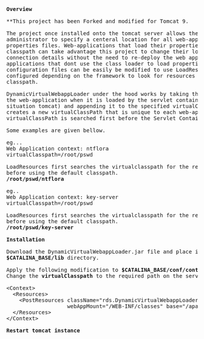 <pre>
<b>Overview</b>

**This project has been Forked and modified for Tomcat 9.

The project once installed onto the tomcat server allows the tomcat
administrator to specify a centeral location for all web-applications
properties files. Web-applications that load their properties using the
classpath can take advantage this project to change their logging/database
connection details without the need to re-deploy the web application. Web-
applications that dont use the class loader to load properties files and or
configuration files can be easily be modified to use LoadResources or
configured depending on the framework to look for resources on the default
classpath.

DynamicVirtualWebappLoader under the hood works by taking the context-path of
the web-application when it is loaded by the servlet container (in this
situation tomcat) and appending it to the specified virtualClasspath. This
creates a new virtualClassPath that is unique to each web-application. The new
virtualClassPath is searched first before the Servlet Container classpath.

Some examples are given bellow.

eg... 
Web Application context: ntflora
virtualClasspath=/root/pswd

LoadResources first searches the virtualclasspath for the requested resource
before using the default classpath.
<b>/root/pswd/ntflora</b>

eg.. 
Web Application context: key-server
virtualClasspath=/root/pswd

LoadResources first searches the virtualclasspath for the requested resource
before using the default classpath.
<b>/root/pswd/key-server</b>

<b>Installation</b>

Download the DynamicVirtualWebappLoader.jar file and place it into your
<b>$CATALINA_BASE/lib</b> directory.

Apply the following modification to <b>$CATALINA_BASE/conf/context.xml</b>.
Change the <b>virtualClasspath</b> to the required path on the server.

&lt;Context>
  &lt;Resources>
    &lt;PostResources className="rds.DynamicVirtualWebappLoader"
                   webAppMount="/WEB-INF/classes" base="/apache/virtual_classpath" />
  &lt;/Resources>
&lt;/Context>

<b>Restart tomcat instance</b>
</pre>

